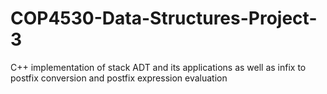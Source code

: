 # COP4530-Data-Structures-Project-3
C++ implementation of stack ADT and its applications as well as infix to postfix conversion and postfix expression evaluation
